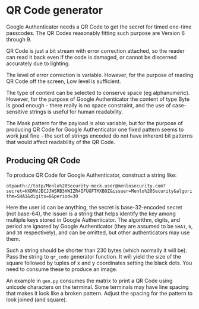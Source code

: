 QR Code generator
=================

Google Authenticator needs a QR Code to get the secret for timed one-time
passcodes. The QR Codes reasonably fitting such purpose are Version 6 through 9.

QR Code is just a bit stream with error correction attached, so the reader can
read it back even if the code is damaged, or cannot be discerned accurately due
to lighting.

The level of error correction is variable. However, for the purpose of reading
QR Code off the screen, Low level is sufficient.

The type of content can be selected to conserve space (eg alphanumeric).
However, for the purpose of Google Authenticator the content of type Byte is
good enough - there really is no space constraint, and the use of case-sensitive
strings is useful for human readability.

The Mask pattern for the payload is also variable, but for the purpose of
producing QR Code for Google Authenticator one fixed pattern seems to work just
fine - the sort of strings encoded do not have inherent bit patterns that would
affect readability of the QR Code.

Producing QR Code
-----------------
To produce QR Code for Google Authenticator, construct a string like:

`otpauth://totp/Menlo%20Security:mock.user@menlosecurity.com?secret=HXDMVJECJJWSRB3HWIZR4IFUGFTMXBOZ&issuer=Menlo%20Security&algorithm=SHA1&digits=6&period=30`

Here the user id can be anything, the secret is base-32-encoded secret (not
base-64), the issuer is a string that helps identify the key among multiple keys
stored in Google Authenticator. The algorithm, digits, and period are ignored by
Google Authenticator (they are assumed to be `SHA1`, `6`, and `30`
respectively), and can be omitted, but other authenticators may use them.

Such a string should be shorter than 230 bytes (which normally it will be). Pass
the string to `qr_code` generator function. It will yield the size of the square
followed by tuples of x and y coordinates setting the black dots. You need to
consume these to produce an image.

An example in `gen.py` consumes the matrix to print a QR Code using unicode 
characters on the terminal. Some terminals may have line spacing that makes it
look like a broken pattern. Adjust the spacing for the pattern to look joined
(and square).
